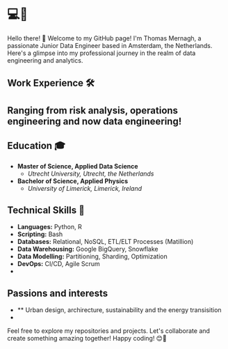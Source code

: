 # 💻🚀

Hello there! 👋 Welcome to my GitHub page! I'm Thomas Mernagh, a passionate Junior Data Engineer based in Amsterdam, the Netherlands. Here's a glimpse into my professional journey in the realm of data engineering and analytics. 

## Work Experience 🛠️

## Ranging from risk analysis, operations engineering and now data engineering!


## Education 🎓

- **Master of Science, Applied Data Science**
  - *Utrecht University, Utrecht, the Netherlands*
- **Bachelor of Science, Applied Physics**
  - *University of Limerick, Limerick, Ireland*


## Technical Skills 🚀

- **Languages:** Python, R
- **Scripting:** Bash
- **Databases:** Relational, NoSQL, ETL/ELT Processes (Matillion)
- **Data Warehousing:** Google BigQuery, Snowflake
- **Data Modelling:** Partitioning, Sharding, Optimization
- **DevOps:** CI/CD, Agile Scrum
- 
## Passions and interests 
- ** Urban design, archirecture, sustainability and the energy transisition
- 
Feel free to explore my repositories and projects. Let's collaborate and create something amazing together! Happy coding! 😊🚀
<!--
**mernagh/mernagh** is a ✨ _special_ ✨ repository because its `README.md` (this file) appears on your GitHub profile.

Here are some ideas to get you started:

- 🔭 I’m currently working on ...
- 🌱 I’m currently learning ...
- 👯 I’m looking to collaborate on ...
- 🤔 I’m looking for help with ...
- 💬 Ask me about ...
- 📫 How to reach me: ...
- 😄 Pronouns: ...
- ⚡ Fun fact: ...
-->
